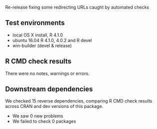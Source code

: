 Re-release fixing some redirecting URLs caught by automated checks

## Test environments
* local OS X install, R 4.1.0
* ubuntu 16.04 R 4.1.0, 4.0.2 and R devel
* win-builder (devel & release)

## R CMD check results
There were no notes, warnings or errors.

## Downstream dependencies
We checked 15 reverse dependencies, comparing R CMD check results across CRAN and dev versions of this package.

 * We saw 0 new problems
 * We failed to check 0 packages
